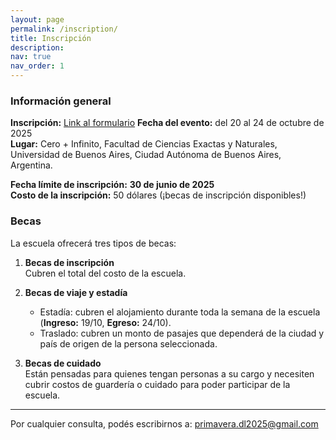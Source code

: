 ```yaml
---
layout: page
permalink: /inscription/
title: Inscripción
description: 
nav: true
nav_order: 1
---
```


### Información general

**Inscripción:** [Link al formulario](https://forms.gle/nW7NY1SyEexnS54q8)
**Fecha del evento:** del 20 al 24 de octubre de 2025  
**Lugar:** Cero + Infinito, Facultad de Ciencias Exactas y Naturales, Universidad de Buenos Aires, Ciudad Autónoma de Buenos Aires, Argentina.

**Fecha límite de inscripción:** <strong>30 de junio de 2025</strong>  
**Costo de la inscripción:** 50 dólares (¡becas de inscripción disponibles!)

### Becas

La escuela ofrecerá tres tipos de becas:

1. **Becas de inscripción**  
   Cubren el total del costo de la escuela.

2. **Becas de viaje y estadía**  
   - Estadía: cubren el alojamiento durante toda la semana de la escuela (**Ingreso:** 19/10, **Egreso:** 24/10).  
   - Traslado: cubren un monto de pasajes que dependerá de la ciudad y país de origen de la persona seleccionada.

3. **Becas de cuidado**  
   Están pensadas para quienes tengan personas a su cargo y necesiten cubrir costos de guardería o cuidado para poder participar de la escuela.

---

Por cualquier consulta, podés escribirnos a: <a href="mailto:primavera.dl2025@gmail.com">primavera.dl2025@gmail.com</a>
